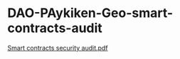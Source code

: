 # DAO-PAykiken-Geo-smart-contracts-audit
[Smart contracts security audit.pdf](https://github.com/DAO-Paykiken-Geo/DAO-PAykiken-Geo-contracts/files/12330041/Smart.contracts.security.audit.pdf)
